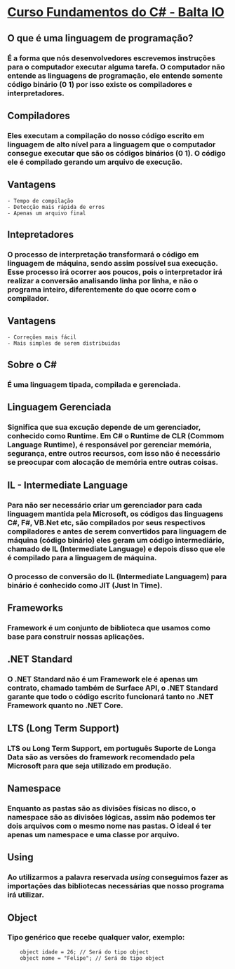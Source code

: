 # [Curso Fundamentos do C# - Balta IO](https://balta.io/cursos/fundamentos-csharp)

## O que é uma linguagem de programação? 
### É a forma que nós desenvolvedores escrevemos instruções para o computador executar alguma tarefa. O computador não entende as linguagens de programação, ele entende somente código binário (0 1) por isso existe os compiladores e interpretadores. 

## Compiladores
### Eles executam a compilação do nosso código escrito em linguagem de alto nível para a linguagem que o computador consegue executar que são os códigos binários (0 1). O código ele é compilado gerando um arquivo de execução. 

## Vantagens

    - Tempo de compilação
    - Detecção mais rápida de erros
    - Apenas um arquivo final 


## Intepretadores
### O processo de interpretação transformará o código em linguagem de máquina, sendo assim possível sua execução. Esse processo irá ocorrer aos poucos, pois o interpretador irá realizar a conversão analisando linha por linha, e não o programa inteiro, diferentemente do que ocorre com o compilador.

## Vantagens

    - Correções mais fácil
    - Mais simples de serem distribuidas

## Sobre o C#
### É uma linguagem tipada, compilada e gerenciada. 

## Linguagem Gerenciada
### Significa que sua excução depende de um gerenciador, conhecido como Runtime. Em C# o Runtime de CLR (Commom Language Runtime), é responsável por gerenciar memória, segurança, entre outros recursos, com isso não é necessário se preocupar com alocação de memória entre outras coisas.

## IL - Intermediate Language
### Para não ser necessário criar um gerenciador para cada linguagem mantida pela Microsoft, os códigos das linguagens C#, F#, VB.Net etc, são compilados por seus respectivos compiladores e antes de serem convertidos para linguagem de máquina (código binário) eles geram um código intermediário, chamado de IL (Intermediate Language) e depois disso que ele é compilado para a linguagem de máquina.
### O processo de conversão do IL (Intermediate Languagem) para binário é conhecido como JIT (Just In Time).

## Frameworks
### Framework é um conjunto de biblioteca que usamos como base para construir nossas aplicações.

## .NET Standard
### O .NET Standard não é um Framework ele é apenas um contrato, chamado também de Surface API, o .NET Standard garante que todo o código escrito funcionará tanto no .NET Framework quanto no .NET Core. 

## LTS (Long Term Support)
### LTS ou Long Term Support, em português Suporte de Longa Data são as versões do framework recomendado pela Microsoft para que seja utilizado em produção. 

## Namespace
### Enquanto as pastas são as divisões físicas no disco, o namespace são as divisões lógicas, assim não podemos ter dois arquivos com o mesmo nome nas pastas. O ideal é ter apenas um namespace e uma classe por arquivo. 

## Using
### Ao utilizarmos a palavra reservada ***using*** conseguimos fazer as importações das bibliotecas necessárias que nosso programa irá utilizar. 

## Object
### Tipo genérico que recebe qualquer valor, exemplo: 

```
    object idade = 26; // Será do tipo object
    object nome = "Felipe"; // Será do tipo object
```

